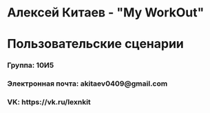 <h1> Алексей Китаев - "My WorkOut" </h1>
<h1> Пользовательские сценарии </h1>
<h3> Группа: 10И5 </h3>
<h3> Электронная почта: akitaev0409@gmail.com </h3>
<h3> VK: https://vk.ru/lexnkit </h3>
